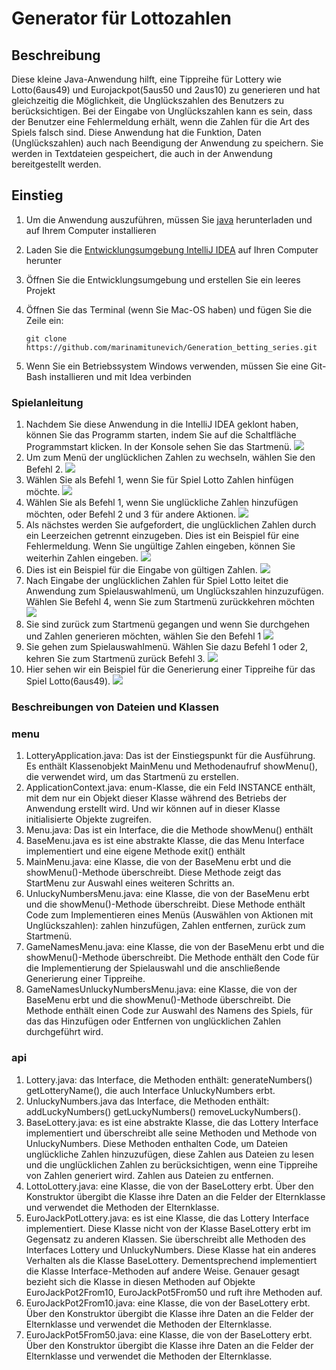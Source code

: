 # Generator für Lottozahlen

## Beschreibung

Diese kleine Java-Anwendung hilft, eine Tippreihe für Lottery wie Lotto(6aus49) und Eurojackpot(5aus50 und 2aus10) 
zu generieren und hat gleichzeitig die Möglichkeit, die Unglückszahlen des Benutzers zu berücksichtigen. 
Bei der Eingabe von Unglückszahlen kann es sein, dass der Benutzer eine Fehlermeldung erhält, 
wenn die Zahlen für die Art des Spiels falsch sind. Diese Anwendung hat die Funktion, 
Daten (Unglückszahlen) auch nach Beendigung der Anwendung zu speichern. 
Sie werden in Textdateien gespeichert, die auch in der Anwendung bereitgestellt werden.

## Einstieg
1. Um die Anwendung auszuführen, müssen Sie [java](https://www.oracle.com/de/java/technologies/javase/jdk11-archive-downloads.html) herunterladen und auf Ihrem Computer installieren
2. Laden Sie die [Entwicklungsumgebung IntelliJ IDEA](https://www.jetbrains.com/idea/download/#section=mac) auf Ihren Computer herunter
3. Öffnen Sie die Entwicklungsumgebung und erstellen Sie ein leeres Projekt
4. Öffnen Sie das Terminal (wenn Sie Mac-OS haben) und fügen Sie die Zeile ein: 
   
   ```git clone https://github.com/marinamitunevich/Generation_betting_series.git ```
5. Wenn Sie ein Betriebssystem Windows verwenden, müssen Sie eine Git-Bash installieren und mit Idea verbinden

### Spielanleitung
1. Nachdem Sie diese Anwendung in die IntelliJ IDEA geklont haben, können Sie das Programm starten, indem Sie auf die Schaltfläche Programmstart klicken.
   In der Konsole sehen Sie das Startmenü.
![](images/MenuEinstig.png)
2. Um zum Menü der unglücklichen Zahlen zu wechseln, wählen Sie den Befehl 2.
![](images/go_to_unlucky_menu.png)
3. Wählen Sie als Befehl 1, wenn Sie für Spiel Lotto Zahlen hinfügen möchte.
![](images/choose_game_to_add_unlucky_numbers.png)
4. Wählen Sie als Befehl 1, wenn Sie unglückliche Zahlen hinzufügen möchten, oder Befehl 2 und 3 für andere Aktionen.
![](images/add_unlucky_numbers.png)
5. Als nächstes werden Sie aufgefordert, die unglücklichen Zahlen durch ein Leerzeichen getrennt einzugeben.
   Dies ist ein Beispiel für eine Fehlermeldung. Wenn Sie ungültige Zahlen eingeben,
   können Sie weiterhin Zahlen eingeben.
![](images/add_numbers_invalid.png)
6. Dies ist ein Beispiel für die Eingabe von gültigen Zahlen.
![](images/add_numbers_valid.png)
7. Nach Eingabe der unglücklichen Zahlen für Spiel Lotto leitet die Anwendung
   zum Spielauswahlmenü, um Unglückszahlen hinzuzufügen.
   Wählen Sie Befehl 4, wenn Sie zum Startmenü zurückkehren möchten
![](images/back_to_choose_game.png)
8. Sie sind zurück zum Startmenü gegangen und 
   wenn Sie durchgehen und Zahlen generieren möchten, wählen Sie den Befehl 1
![](images/choose_game.png)   
9. Sie gehen zum Spielauswahlmenü. Wählen Sie dazu Befehl 1 oder 2, kehren Sie zum Startmenü zurück Befehl 3.
![](images/generate_lotto.png)
10. Hier sehen wir ein Beispiel für die Generierung einer Tippreihe für das Spiel Lotto(6aus49).
![](images/serien_numbers.png)

### Beschreibungen von Dateien und Klassen
### menu
1. LotteryApplication.java: 
Das ist der Einstiegspunkt für die Ausführung. Es enthält Klassenobjekt MainMenu und Methodenaufruf showMenu(), die verwendet wird, 
um das Startmenü zu erstellen.
2. ApplicationContext.java:
   enum-Klasse, die ein Feld INSTANCE enthält, mit dem nur ein Objekt dieser Klasse während des Betriebs der Anwendung erstellt wird. 
   Und wir können auf in dieser Klasse initialisierte Objekte zugreifen.
3. Menu.java:
   Das ist ein Interface, die die Methode showMenu() enthält
4. BaseMenu.java
   es ist eine abstrakte Klasse, die das Menu Interface implementiert und 
   eine eigene Methode exit() enthält
5. MainMenu.java:
   eine Klasse, die von der BaseMenu erbt und die showMenu()-Methode überschreibt. 
   Diese Methode zeigt das StartMenu zur Auswahl eines weiteren Schritts an.
6. UnluckyNumbersMenu.java:
   eine Klasse, die von der BaseMenu erbt und die showMenu()-Methode überschreibt. 
   Diese Methode enthält Code zum Implementieren eines Menüs (Auswählen von Aktionen 
   mit Unglückszahlen): zahlen hinzufügen, Zahlen entfernen, zurück zum Startmenü.
7. GameNamesMenu.java:
   eine Klasse, die von der BaseMenu erbt und die showMenu()-Methode überschreibt. 
   Die Methode enthält den Code für die Implementierung der Spielauswahl und die anschließende 
   Generierung einer Tippreihe.
8. GameNamesUnluckyNumbersMenu.java:
   eine Klasse, die von der BaseMenu erbt und die showMenu()-Methode überschreibt.
   Die Methode enthält einen Code zur Auswahl des Namens des Spiels, für das das Hinzufügen oder Entfernen von unglücklichen Zahlen durchgeführt wird.
### api
1. Lottery.java:
   das Interface, die Methoden enthält: generateNumbers() getLotteryName(), die auch Interface UnluckyNumbers erbt.
2. UnluckyNumbers.java
   das Interface, die Methoden enthält: addLuckyNumbers() getLuckyNumbers() removeLuckyNumbers().
3. BaseLottery.java:
   es ist eine abstrakte Klasse, die das Lottery Interface implementiert
   und überschreibt alle seine Methoden und Methode von UnluckyNumbers. Diese Methoden enthalten Code, um Dateien unglückliche Zahlen hinzuzufügen, 
   diese Zahlen aus Dateien zu lesen und 
   die unglücklichen Zahlen zu berücksichtigen, 
   wenn eine Tippreihe von Zahlen generiert wird.
   Zahlen aus Dateien zu entfernen.
4. LottoLottery.java:
   eine Klasse, die von der BaseLottery erbt.
   Über den Konstruktor übergibt die Klasse ihre Daten an die Felder der Elternklasse und verwendet die Methoden der Elternklasse.
5. EuroJackPotLottery.java:
   es ist eine Klasse, die das Lottery Interface implementiert.
   Diese Klasse nicht von der Klasse BaseLottery erbt im Gegensatz zu anderen Klassen.
   Sie überschreibt alle Methoden des Interfaces Lottery und UnluckyNumbers. 
   Diese Klasse hat ein anderes Verhalten als die Klasse BaseLottery. 
   Dementsprechend implementiert die Klasse Interface-Methoden auf andere Weise.
   Genauer gesagt bezieht sich die Klasse in diesen Methoden auf Objekte EuroJackPot2From10, EuroJackPot5From50 und ruft ihre Methoden auf.
6. EuroJackPot2From10.java:
   eine Klasse, die von der BaseLottery erbt.
   Über den Konstruktor übergibt die Klasse ihre Daten an die Felder der Elternklasse und verwendet die Methoden der Elternklasse.
7. EuroJackPot5From50.java:
   eine Klasse, die von der BaseLottery erbt.
   Über den Konstruktor übergibt die Klasse ihre Daten an die Felder der Elternklasse und verwendet die Methoden der Elternklasse.
